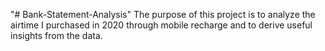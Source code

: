 "# Bank-Statement-Analysis" 
The purpose of this project is to analyze the airtime I purchased in 2020 through mobile recharge and to derive useful insights from the data.
